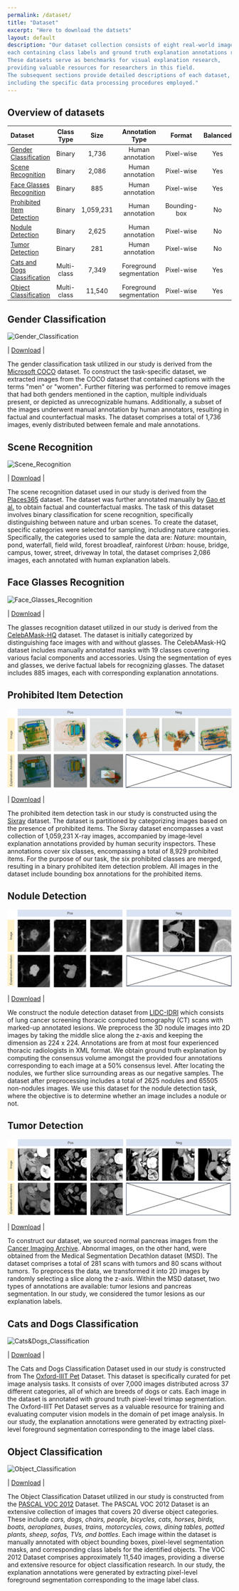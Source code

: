 ```yaml
---
permalink: /dataset/
title: "Dataset"
excerpt: "Here to download the datsets"
layout: default
description: "Our dataset collection consists of eight real-world image datasets, 
each containing class labels and ground truth explanation annotations respectively. 
These datasets serve as benchmarks for visual explanation research,
providing valuable resources for researchers in this field.
The subsequent sections provide detailed descriptions of each dataset, 
including the specific data processing procedures employed."
---
```


## Overview of datasets

| Dataset                           | Class Type  |   Size    |     Annotation Type     |    Format    | Balanced | Counterfactual |
|:----------------------------------|:-----------:|:---------:|:-----------------------:|:------------:|:--------:|:--------------:|
| [Gender <br/>Classification](#gender-classification)        |   Binary    |   1,736   |    Human annotation     |  Pixel-wise  |   Yes    |      Yes       |
| [Scene <br/>Recognition](#scene-recognition)            |   Binary    |   2,086   |    Human annotation     |  Pixel-wise  |   Yes    |      Yes       |
| [Face Glasses <br/>Recognition](#face-glasses-recognition)     |   Binary    |    885    |    Human annotation     |  Pixel-wise  |   Yes    |       No       |
| [Prohibited <br/>Item Detection](#prohibited-item-detection)    |   Binary    | 1,059,231 |    Human annotation     | Bounding-box |    No    |       No       |
| [Nodule <br/>Detection](#nodule-detection)             |   Binary    |   2,625   |    Human annotation     |  Pixel-wise  |    No    |       No       |
| [Tumor <br/>Detection](#tumor-detection)              |   Binary    |    281    |    Human annotation     |  Pixel-wise  |    No    |       No       |
| [Cats and Dogs <br/>Classification](#cats-and-dogs-classification) | Multi-class |   7,349   | Foreground segmentation |  Pixel-wise  |   Yes    |       No       |
| [Object <br/>Classification](#object-classification)        | Multi-class |  11,540   | Foreground segmentation |  Pixel-wise  |   Yes    |       No       |

## Gender Classification

<img src="./images/Gender_Clssification.png" alt="Gender_Classification">

| [Download](https://drive.google.com/uc?export=download&id=1JLlgy3MwrWOZXVHXRItrefoNP4uuVuWc) | 

The gender classification task utilized in our study is derived from the [Microsoft COCO](https://cocodataset.org/) dataset. 
To construct the task-specific dataset, 
we extracted images from the COCO dataset that contained captions with the terms "men" or "women". 
Further filtering was performed to remove images that had both genders mentioned in the caption, 
multiple individuals present, or depicted as unrecognizable humans. 
Additionally, a subset of the images underwent manual annotation by human annotators, 
resulting in factual and counterfactual masks. 
The dataset comprises a total of 1,736 images, evenly distributed between female and male annotations.

## Scene Recognition

<img src="./images/Scene_recognition.png" alt="Scene_Recognition">

| [Download](https://drive.google.com/uc?export=download&id=1LM7RlgxmKavq6eaVfRaJDmmipvpzq9c-) |

The scene recognition dataset used in our study is derived from the [Places365](http://places2.csail.mit.edu/index.html) dataset. 
The dataset was further annotated manually by [Gao et al.](https://arxiv.org/pdf/2206.13413.pdf) to obtain factual and counterfactual masks. 
The task of this dataset involves binary classification for scene recognition, 
specifically distinguishing between nature and urban scenes. 
To create the dataset, specific categories were selected for sampling, including nature categories. 
Specifically, the categories used to sample the data are:
_Nature_: mountain, pond, waterfall, field wild, forest broadleaf, rainforest
_Urban_: house, bridge, campus, tower, street, driveway
In total, the dataset comprises 2,086 images, each annotated with human explanation labels.

## Face Glasses Recognition

<img src="./images/Face_Glasses_Recognition.png" alt="Face_Glasses_Recognition">

| [Download](https://drive.google.com/uc?export=download&id=1cuRej_M_8z-3MxEeUWoTFLaJsodRdu84) |

The glasses recognition dataset utilized in our study is derived from the [CelebAMask-HQ](http://mmlab.ie.cuhk.edu.hk/projects/CelebA/CelebAMask_HQ.html) dataset. 
The dataset is initially categorized by distinguishing face images with and without glasses. 
The CelebAMask-HQ dataset includes manually annotated masks with 19 classes covering various facial components and accessories. 
Using the segmentation of eyes and glasses, we derive factual labels for recognizing glasses. 
The dataset includes 885 images, each with corresponding explanation annotations.

## Prohibited Item Detection

<img src="./images/Prohibited_Item_Detection.png" alt="Prohibited_Item_Detection">

| [Download](https://drive.google.com/uc?export=download&id=1wYpdD-CLHShfwDENhhqfbO4P--g5y5-o) |

The prohibited item detection task in our study is constructed using the [Sixray](https://github.com/MeioJane/SIXray) dataset. 
The dataset is partitioned by categorizing images based on the presence of prohibited items. 
The Sixray dataset encompasses a vast collection of 1,059,231 X-ray images, 
accompanied by image-level explanation annotations provided by human security inspectors. 
These annotations cover six classes, encompassing a total of 8,929 prohibited items. 
For the purpose of our task, the six prohibited classes are merged, 
resulting in a binary prohibited item detection problem. 
All images in the dataset include bounding box annotations for the prohibited items.


## Nodule Detection

<img src="./images/Nodule_Detection.png" alt="Nodule_Detection">

| [Download](https://drive.google.com/uc?export=download&id=1tb531H4UHQhB3v4h-4CIDcH_7sUwf6b4) |

We construct the nodule detection dataset from [LIDC-IDRI](https://pubmed.ncbi.nlm.nih.gov/21452728/) 
which consists of lung cancer screening thoracic computed tomography (CT) scans with marked-up annotated lesions. 
We preprocess the 3D nodule images into 2D images by taking the middle slice along the z-axis and keeping the dimension as 224 x 224. 
Annotations are from at most four experienced thoracic radiologists in XML format. 
We obtain ground truth explanation by computing the consensus volume amongst the provided four annotations corresponding to each image at a 50% consensus level. 
After locating the nodules, we further slice surrounding areas as our negative samples. 
The dataset after preprocessing includes a total of 2625 nodules and 65505 non-nodules images. 
We use this dataset for the nodule detection task, where the objective is to determine whether an image includes a nodule or not.

## Tumor Detection

<img src="./images/Tumor_Detection.png" alt="Tumor_Detection">

| [Download](https://drive.google.com/uc?export=download&id=1yxfnD63jz5pksQwKkR7dAqAu35G6EvCm) |

To construct our dataset, we sourced normal pancreas images from the [Cancer Imaging Archive](https://wiki.cancerimagingarchive.net/display/Public/Pancreas-CT). 
Abnormal images, on the other hand, were obtained from the Medical Segmentation Decathlon dataset (MSD). 
The dataset comprises a total of 281 scans with tumors and 80 scans without tumors. 
To preprocess the data, we transformed it into 2D images by randomly selecting a slice along the z-axis. 
Within the MSD dataset, two types of annotations are available: tumor lesions and pancreas segmentation. 
In our study, we considered the tumor lesions as our explanation labels.

## Cats and Dogs Classification

<img src="./images/Cats_Dogs_Classification.png" alt="Cats&Dogs_Classification">

| [Download](https://drive.google.com/uc?export=download&id=1O5monh6f5fwjcaz6AvDWabq6eNmiCA_B) |

The Cats and Dogs Classification Dataset used in our study is constructed from The [Oxford-IIIT Pet](https://www.robots.ox.ac.uk/~vgg/data/pets/) Dataset. 
This dataset is specifically curated for pet image analysis tasks. 
It consists of over 7,000 images distributed across 37 different categories, all of which are breeds of dogs or cats. 
Each image in the dataset is annotated with ground truth pixel-level trimap segmentation. 
The Oxford-IIIT Pet Dataset serves as a valuable resource for training and evaluating computer vision models 
in the domain of pet image analysis. 
In our study, the explanation annotations were generated by extracting pixel-level foreground segmentation corresponding to the image label class.

## Object Classification

<img src="./images/Object_Classification.png" alt="Object_Classification">

| [Download](https://drive.google.com/uc?export=download&id=1khAmuKY_wjMBkQBn_rECeH-Mry4oWxJt) |

The Object Classification Dataset utilized in our study is constructed from the [PASCAL VOC 2012](http://host.robots.ox.ac.uk/pascal/VOC/voc2012/) Dataset. 
The PASCAL VOC 2012 Dataset is an extensive collection of images that covers 20 diverse object categories. 
These include _cars, dogs, chairs, people, bicycles, cats, horses, birds, boats, aeroplanes, buses, trains, motorcycles, cows, dining tables, potted plants, sheep, sofas, TVs, and bottles_. 
Each image within the dataset is manually annotated with object bounding boxes, pixel-level segmentation masks, 
and corresponding class labels for the identified objects. 
The VOC 2012 Dataset comprises approximately 11,540 images, providing a diverse and extensive resource for object classification research. 
In our study, the explanation annotations were generated by extracting pixel-level foreground segmentation corresponding to the image label class. 
